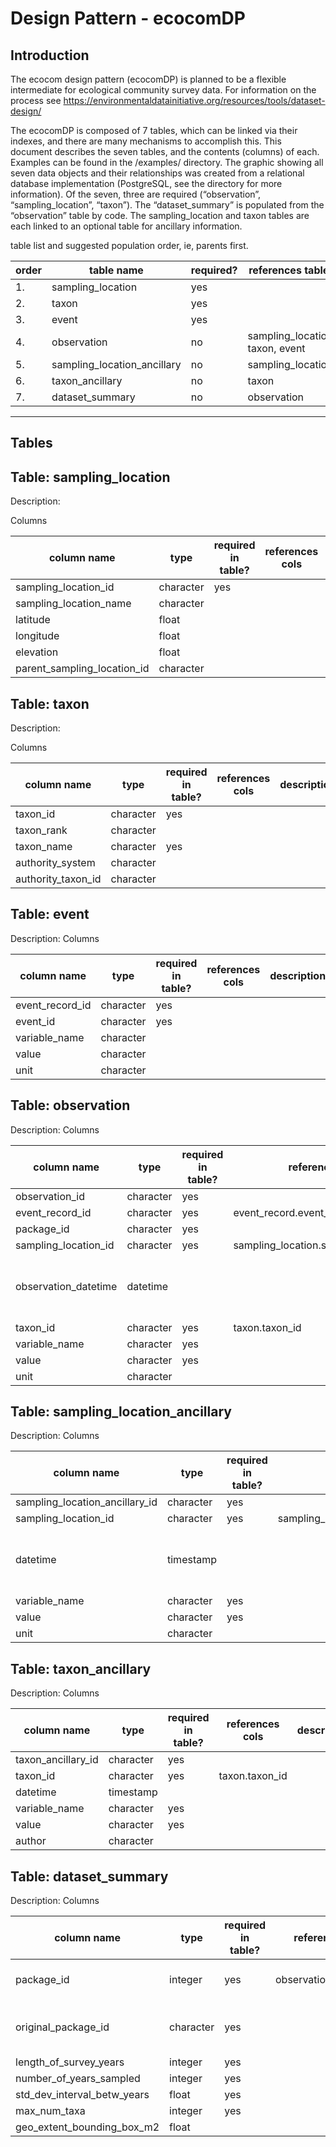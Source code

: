 # Design Pattern - ecocomDP 

Introduction
---
The ecocom design pattern (ecocomDP) is planned to be a flexible intermediate for ecological community survey data. For information on the process see https://environmentaldatainitiative.org/resources/tools/dataset-design/

The ecocomDP is composed of 7 tables, which can be linked via their indexes, and there are many mechanisms to accomplish this. This document describes the seven tables, and the contents (columns) of each. Examples can be found in the /examples/ directory. The graphic showing all seven data objects and their relationships was created from a relational database implementation (PostgreSQL, see the directory for more information). Of the seven, three are required (“observation”, “sampling_location”, “taxon”). The “dataset_summary” is populated from the “observation” table by code.   The sampling_location and taxon tables are each linked to an optional table for ancillary information.

table list and suggested population order, ie, parents first.

|  order | table name 	|   required?	|   references tables    | description            | example |
|--------|--------------|-------------|------------------------|------------------------|---------------|
|1.| sampling_location | yes
|2.| taxon | yes
|3.| event  | yes
|4.| observation |no| sampling_location, taxon, event
|5.| sampling_location_ancillary |no| sampling_location
|6.| taxon_ancillary|no|  taxon
|7.| dataset_summary|no|  observation


_____
Tables
---
Table: sampling_location
---
Description:

Columns

|  column name 	|   type	|   required in table?	|  references cols 	| description | example |
|---------------|---------|-----------------------|-------------------|--------------|---------|
| sampling_location_id | character | yes  	      |     | |
| sampling_location_name   	|  character  	|   	|   	|   	|
| latitude 	  |  float 	|   	                    |   	|   	|
| longitude 	|  float 	|   	                    |   	|   	|
| elevation	  |  float 	|   	                    |   	|   	|
| parent_sampling_location_id	|  character |     	|   	|   	|


Table: taxon
---
Description: 

Columns

|  column name 	|   type	|   required in table?	|  references cols 	| description | example |
|---------------|---------|-----------------------|-------------------|--------------|---------|
| taxon_id           | character |  yes           |  |
|	taxon_rank         | character |                | 
|	taxon_name         | character |  yes           | |
|	authority_system   | character |                | | 
|	authority_taxon_id | character |                | |


Table: event
---
Description:
Columns

|  column name 	|   type	|   required in table?	|  references cols 	| description | example |
|---------------|---------|-----------------------|-------------------|--------------|---------| 
|event_record_id | character |yes|   	|   	|   	|
|	event_id       | character |yes|   	|   	|   	|
|	variable_name  |character  | 	 |   	|   	|   	|
|	value          | character | 	 |   	|   	|   	|
|	unit           | character | 	 |   	|   	|   	|


Table: observation
---
Description:
Columns

|  column name 	|   type	|   required in table?	|  references cols 	| description | example |
|---------------|---------|-----------------------|-------------------|--------------|---------|  
|observation_id        | character |yes|   	|   	|   	|
|	event_record_id      | character |yes| event_record.event_record_id 	|   	|   	|
|	package_id           | character |yes|   	|   	|   	|
|	sampling_location_id | character |yes| sampling_location.sampling_location_id  	|   	|   	|
|	observation_datetime | datetime  | 	 |   	|date and time of the observation, ISO datetime |   	|
|	taxon_id             | character |yes| taxon.taxon_id  	|   	|   	|
|	variable_name        | character |yes|   	|   	|   	|
|	value                | character |yes|   	|   	|   	|
|	unit                 | character | 	 |   	|   	|   	|


Table: sampling_location_ancillary 
---
Description:
Columns

|  column name 	|   type	|   required in table?	|  references cols 	| description | example |
|---------------|---------|-----------------------|-------------------|--------------|---------| 
|sampling_location_ancillary_id | character |yes|   	|   	|   	|
|sampling_location_id           | character |yes|sampling_location.sampling_location_id   	|   	|   	|
|datetime                       | timestamp	|   |  | date and time of the ancillary info, ISO datetime	|  experimental treatment date 	| 
|variable_name                  | character |yes|   	|   	|   	|
|value                          | character |yes|   	|   	|   	|
|unit                           | character | 	|   	|   	|   	|



Table: taxon_ancillary
---
Description:
Columns

|  column name 	|   type	|   required in table?	|  references cols 	| description | example |
|---------------|---------|-----------------------|-------------------|--------------|---------|     
| taxon_ancillary_id | character |yes|   	              |   	|   	|
| taxon_id           | character |yes| taxon.taxon_id   	|   	|   	|
|	datetime           | timestamp | 	 |   	              |   	|   	|
| variable_name      | character |yes|   	              |   	|   	|
| value              | character |yes|   	              |   	|   	|
|author              | character | 	 |   	              |   	|   	|


Table: dataset_summary
---
Description:
Columns

|  column name 	|   type	|   required in table?	|  references cols 	| description | example |
|---------------|---------|-----------------------|-------------------|--------------|---------|
| package_id                  | integer   |yes| observation.package_id  	|  id of the L1 pkg (this package)	|   	|
|	original_package_id         | character |yes|   	|   	 id of the L0 pkg (original, source)	| |
|	length_of_survey_years      | integer   |yes|   	|   	|   	|
|	number_of_years_sampled     | integer   |yes|   	|   	|   	|
|	std_dev_interval_betw_years | float     |yes|   	|   	|   	|
|	max_num_taxa                |integer    |yes|   	|   	|   	|
|	geo_extent_bounding_box_m2  |float      | 	|   	|   	|   	|

